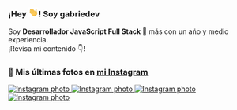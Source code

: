 <h3>¡Hey <img src="https://raw.githubusercontent.com/ABSphreak/ABSphreak/master/gifs/Hi.gif" width="20px" decondig="async">! Soy gabriedev</h3>

<p>Soy <strong>Desarrollador JavaScript Full Stack 🚀</strong> más con un año y medio experiencia.<br />¡Revisa mi contenido 👇!</p>

### 📸 Mis últimas fotos en [mi Instagram](https://instagram.com/gabrie.dev)


<a href='https://instagram.com/p/CtruQitPJU1' target='_blank'>
  <img width='20%' src='https://instagram.fkiv7-1.fna.fbcdn.net/v/t51.2885-15/354557634_595647665883083_2498794285121939883_n.jpg?stp=dst-jpg_e15_fr_s1080x1080&_nc_ht=instagram.fkiv7-1.fna.fbcdn.net&_nc_cat=111&_nc_ohc=bFZ2Y53wRUsAX9tlSAL&edm=APU89FABAAAA&ccb=7-5&oh=00_AfAcPGI8QhiS4lzAmb-oS635HzBWo6XOx7PfZ3jbqXPp0g&oe=64ACE4E3&_nc_sid=bc0c2c' alt='Instagram photo' />
</a>
<a href='https://instagram.com/p/CtrtZEhvfjK' target='_blank'>
  <img width='20%' src='https://instagram.fkiv7-1.fna.fbcdn.net/v/t51.2885-15/354566352_1280061536273536_3184760590463359796_n.jpg?stp=dst-jpg_e15&_nc_ht=instagram.fkiv7-1.fna.fbcdn.net&_nc_cat=104&_nc_ohc=HhFw6mmWxK0AX_FxIKJ&edm=APU89FABAAAA&ccb=7-5&oh=00_AfAH1O0-KIxzrbcpV-b1ZMLCkXyBKa8ECOPng60tcpJr4g&oe=64AC49DC&_nc_sid=bc0c2c' alt='Instagram photo' />
</a>
<a href='https://instagram.com/p/CtDUXiGIwfW' target='_blank'>
  <img width='20%' src='https://instagram.fkiv7-1.fna.fbcdn.net/v/t51.2885-15/350888316_2281662725376540_4082540287140756007_n.jpg?stp=dst-jpg_e15&_nc_ht=instagram.fkiv7-1.fna.fbcdn.net&_nc_cat=100&_nc_ohc=sYTgZW_nEycAX_urTs_&edm=APU89FABAAAA&ccb=7-5&oh=00_AfCpPpKPtL_bjAmVwcnpT-i6yVErPrliVJAi40VGm6xkkQ&oe=64AD0A18&_nc_sid=bc0c2c' alt='Instagram photo' />
</a>
<a href='https://instagram.com/p/CoTfm_INWyt' target='_blank'>
  <img width='20%' src='https://instagram.fkiv7-1.fna.fbcdn.net/v/t51.2885-15/321050480_935030397667260_4356312353538439528_n.jpg?stp=dst-jpg_e15&_nc_ht=instagram.fkiv7-1.fna.fbcdn.net&_nc_cat=100&_nc_ohc=4TNyufbHmKoAX_17OqM&edm=APU89FABAAAA&ccb=7-5&oh=00_AfCanOPACKoYIdCqZ5_3-zzFris0kZSe5ON3AN_Vo9nD9w&oe=64ACCC57&_nc_sid=bc0c2c' alt='Instagram photo' />
</a>
